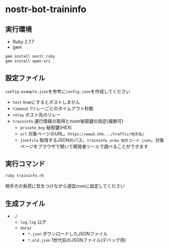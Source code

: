 # nostr-bot-traininfo

## 実行環境
- Ruby 2.7.7
- gem
```sh
gem install nostr_ruby
gem install open-uri
```

## 設定ファイル
`config.example.json`を参考に`config.json`を作成してください
- `test` trueにするとポストしません
- `timeout` 1リレーごとのタイムアウト秒数
- `relay` ポスト先のリレー
- `traininfo` 運行情報の取得とnostr秘密鍵の指定(複数可)
  - `private_key` 秘密鍵(HEX)
  - `url` 対象ページのURL。`https://www3.nhk.../traffic/地方名/`
  - `jsonfile` 取得するJSONのパス。`traininfo_area_地方コード.json`。対象ページをブラウザで開いて開発者ツールで調べることができます
  
## 実行コマンド
```sh
ruby traininfo.rb
```
相手方の負荷に気をつけながら適宜cronに設定してください

## 生成ファイル
- `./`
  - `log.log` ログ
  - `data/`
    - `*.json` ダウンロードしたJSONファイル
    - `*.old.json` 1世代前のJSONファイル(デバッグ用)
